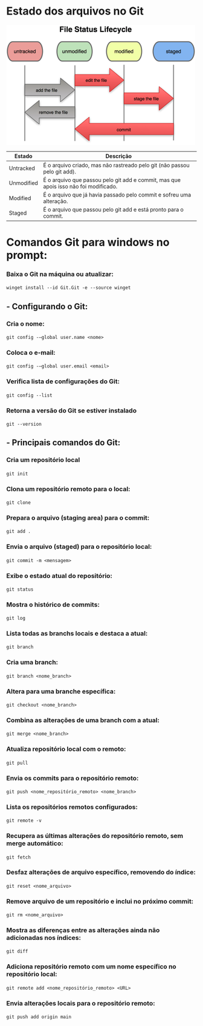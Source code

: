 # Estado dos arquivos no Git

![](file_lifecycle.png)

| Estado | Descrição |
|-------------|------------------------------------------------------------------------|
| Untracked | É o arquivo criado, mas não rastreado pelo git (não passou pelo git add).|
| Unmodified | É o arquivo que passou pelo git add e commit, mas que apois isso não foi modificado.|
| Modified | É o arquivo que já havia passado pelo commit e sofreu uma alteração.|
| Staged | É o arquivo que passou pelo git add e está pronto para o commit.|

# Comandos Git para windows no prompt:

### Baixa o Git na máquina ou atualizar:
```winget install --id Git.Git -e --source winget```


## - Configurando o Git:

### Cria o nome:
```git config -–global user.name <nome>```
### Coloca o e-mail:
```git config -–global user.email <email>```
### Verifica lista de configurações do Git:
```git config --list```
### Retorna a versão do Git se estiver instalado
```git --version```

## - Principais comandos do Git:

### Cria um repositório local
```git init```
### Clona um repositório remoto para o local:
```git clone```
### Prepara o arquivo (staging area) para o commit:
```git add .```
### Envia o arquivo (staged) para o repositório local:
```git commit -m <mensagem>```
### Exibe o estado atual do repositório:
```git status```
### Mostra o histórico de commits:
```git log```
### Lista todas as branchs locais e destaca a atual:
```git branch```
### Cria uma branch:
```git branch <nome_branch>```
### Altera para uma branche específica:
```git checkout <nome_branch>```
### Combina as alterações de uma branch com a atual:
```git merge <nome_branch>```
### Atualiza repositório local com o remoto:
```git pull```
### Envia os commits para o repositório remoto:
```git push <nome_repositório_remoto> <nome_branch>```
### Lista os repositórios remotos configurados:
```git remote -v```
### Recupera as últimas alterações do repositório remoto, sem merge automático:
```git fetch```
### Desfaz alterações de arquivo específico, removendo do índice:
```git reset <nome_arquivo>```
### Remove arquivo de um repositório e inclui no próximo commit:
```git rm <nome_arquivo>```
### Mostra as diferenças entre as alterações ainda não adicionadas nos índices:
```git diff```
### Adiciona repositório remoto com um nome específico no repositório local:
```git remote add <nome_repositório_remoto> <URL>```
### Envia alterações locais para o repositório remoto:
```git push add origin main```






